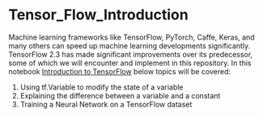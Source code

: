 # Tensor_Flow_Introduction

Machine learning frameworks like TensorFlow, PyTorch, Caffe, Keras, and many others can speed up machine learning developments significantly. TensorFlow 2.3 has made significant improvements over its predecessor, some of which we will encounter and implement in this repository. In this notebook [Introduction to TensorFlow](https://github.com/Zahra-Bakhtiari/TensorFlow_Introduction/blob/main/Tensorflow_introduction.ipynb) below topics will be covered:

1) Using tf.Variable to modify the state of a variable
2) Explaining the difference between a variable and a constant
3) Training a Neural Network on a TensorFlow dataset
